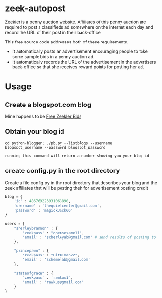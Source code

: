 zeek-autopost
=============

[Zeekler](http://princepawn.zeekler.com) is a penny auction
website. Affiliates of this penny auction are required to post a
classifieds ad somewhere on the internet each day and record the URL
of their post in their back-office.

This free source code addresses both of these requirements.
* It automatically posts an advertisement encouraging people to take
some sample bids in a penny auction ad.
* It automatically records the URL of the advertisement in the advertisers
back-office so that she receives reward points for posting her ad.

# Usage

## Create a blogspot.com blog

Mine happens to be [Free Zeekler
Bids](http://freezeekbids.blogspot.com)

## Obtain your blog id

    cd python-blogger; ./pb.py --listblogs --username
    blogspot_username --password blogspot_password

    running this command will return a number showing you your blog id

## create config.py in the root directory

Create a file config.py in the root directory that describes your blog
and the zeek affiliates that will be posting their for advertisement
posting credit

```python
blog = {
    'id' : 486769223931063890,
    'username' : 'thequietcenter@gmail.com',
    'password' : 'magickJack66'
}

users = {
    "sherleybrannon" : {
        'zeekpass' : "opensesame11",
        'email' : 'scherleyab@gmail.com' # send results of posting to
    },

    "princepawn" : {
        'zeekpass' : "Hit81man22",
        'email' : 'schemelab@gmail.com'
    },

    "stateofgrace" : {
        'zeekpass' : 'rawkus1',
        'email' : 'rawkus@gmail.com'
    }
}
```
